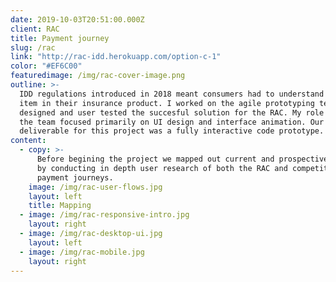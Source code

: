 ```yaml
---
date: 2019-10-03T20:51:00.000Z
client: RAC
title: Payment journey
slug: /rac
link: "http://rac-idd.herokuapp.com/option-c-1"
color: "#EF6C00"
featuredimage: /img/rac-cover-image.png
outline: >-
  IDD regulations introduced in 2018 meant consumers had to understand every
  item in their insurance product. I worked on the agile prototyping team that
  designed and user tested the succesful solution for the RAC. My role within
  the team focused primarily on UI design and interface animation. Our
  deliverable for this project was a fully interactive code prototype.
content:
  - copy: >-
      Before begining the project we mapped out current and prospective journeys
      by conducting in depth user research of both the RAC and competitor
      payment journeys.
    image: /img/rac-user-flows.jpg
    layout: left
    title: Mapping
  - image: /img/rac-responsive-intro.jpg
    layout: right
  - image: /img/rac-desktop-ui.jpg
    layout: left
  - image: /img/rac-mobile.jpg
    layout: right
---
```

